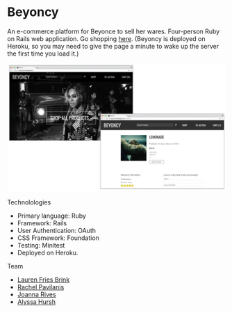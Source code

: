 # Beyoncy
An e-commerce platform for Beyonce to sell her wares. Four-person Ruby on Rails web application. Go shopping [here](http://beyoncy.herokuapp.com/). (Beyoncy is deployed on Heroku, so you may need to give the page a minute to wake up the server the first time you load it.)

![Beyoncy Screenshots](/beyoncy.png?raw=true "Beyoncy screenshots")

Technolologies
* Primary language: Ruby
* Framework: Rails
* User Authentication: OAuth
* CSS Framework: Foundation
* Testing: Minitest
* Deployed on Heroku.

Team
* [Lauren Fries Brink](https://github.com/laurenfb)
* [Rachel Pavilanis](https://github.com/rpavilanis)
* [Joanna Rives](https://github.com/jm-rives)
* [Alyssa Hursh](https://github.com/alyssahursh)
